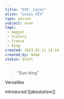 ```yaml
---
title: "XIV. Lajos"
alias: "Louis XIV"
type: person
subject: none
tags:
 - magyar
 - history 
 - france
 - king
created: 2023.01.11 14:14
created_by: Ádám
status: draft  
---
```

>“Sun-king” 

Versailles

introduced [[absolutism]] 